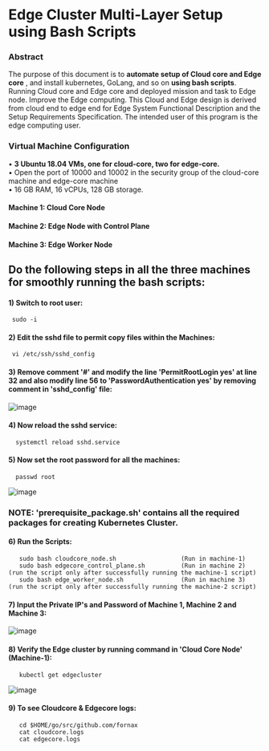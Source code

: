 # Edge Cluster Multi-Layer Setup using Bash Scripts  



### Abstract


The purpose of this document is to **automate setup of Cloud core and Edge core** , and install kubernetes, GoLang, and so on **using bash scripts**. Running Cloud core and Edge core and deployed mission and task to Edge node. Improve the Edge computing. This Cloud and Edge design is derived from cloud end to edge end for Edge System Functional Description and the Setup Requirements Specification. The intended user of this program is the edge computing user.


### Virtual Machine Configuration 



•	**3 Ubuntu 18.04 VMs, one for cloud-core, two for edge-core.**   
•	Open the port of 10000 and 10002 in the security group of the cloud-core machine and edge-core machine   
•	16 GB RAM, 16 vCPUs, 128 GB storage.    

####     Machine 1: Cloud Core Node 
####     Machine 2: Edge Node with Control Plane 
####     Machine 3: Edge Worker Node

## Do the following steps in all the three machines for smoothly running the bash scripts:




#### 1) Switch to root user:
     sudo -i
    
#### 2) Edit the sshd file to permit copy files within the Machines:
     vi /etc/ssh/sshd_config
    
#### 3) Remove comment '#' and modify the line 'PermitRootLogin yes' at line 32 and also modify line 56 to 'PasswordAuthentication yes' by removing comment in 'sshd_config' file:

   ![image](https://user-images.githubusercontent.com/95343388/152106709-a9370a4d-8d82-4d66-8780-3a5e18fc0275.png)
   
#### 4) Now reload the sshd service:

      systemctl reload sshd.service
     
#### 5) Now set the root password for all the machines:

      passwd root
 
   ![image](https://user-images.githubusercontent.com/95343388/152106558-56ccd888-328b-4215-b67d-0f31ad4b1e76.png)

   
### NOTE: 'prerequisite_package.sh' contains all the required packages for creating Kubernetes Cluster.
   
#### 6) Run the Scripts:
       sudo bash cloudcore_node.sh                  (Run in machine-1)
       sudo bash edgecore_control_plane.sh          (Run in machine 2)  (run the script only after successfully running the machine-1 script)
       sudo bash edge_worker_node.sh                (Run in machine 3)  (run the script only after successfully running the machine-2 script)

#### 7) Input the Private IP's and Password of Machine 1, Machine 2 and Machine 3:
       
   ![image](https://user-images.githubusercontent.com/95343388/152158030-2d2a26e9-71e9-4abd-8f04-0330424a32f6.png)

#### 8) Verify the Edge cluster by running command in 'Cloud Core Node' (Machine-1):
       kubectl get edgecluster
       
  ![image](https://user-images.githubusercontent.com/95343388/151367806-e28dd3be-3cdd-4211-95b8-c3085dedc5c6.png)

           
#### 9) To see Cloudcore & Edgecore logs:
       cd $HOME/go/src/github.com/fornax
       cat cloudcore.logs
       cat edgecore.logs
